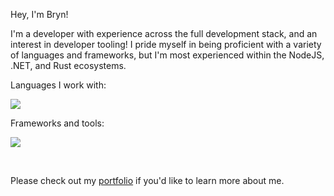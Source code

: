 Hey, I'm Bryn!

I'm a developer with experience across the full development stack, and an interest in developer tooling! I pride myself in being proficient with a variety of languages and frameworks, but I'm most experienced within the NodeJS, .NET, and Rust ecosystems.

Languages I work with:
<p>
  <a href="https://skillicons.dev">
    <img src="https://skillicons.dev/icons?i=c,cpp,cs,go,java,rust,python,js,ts,html,css" />
  </a>
</p>

Frameworks and tools:
<p>
  <a href="https://skillicons.dev">
    <img src="https://skillicons.dev/icons?i=nodejs,react,wordpress,redux,sass,postgres,mongodb,neovim,docker,git,linux" />
  </a>
</p>
<br/>

Please check out my [portfolio](https://bryn-deering.netlify.app) if you'd like to learn more about me.

